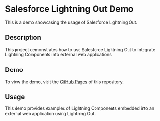 # Salesforce Lightning Out Demo

This is a demo showcasing the usage of Salesforce Lightning Out.

## Description

This project demonstrates how to use Salesforce Lightning Out to integrate Lightning Components into external web applications.

## Demo

To view the demo, visit the [GitHub Pages](https://dgedev.github.io/lightning-out-examle/) of this repository.

## Usage

This demo provides examples of Lightning Components embedded into an external web application using Lightning Out.
